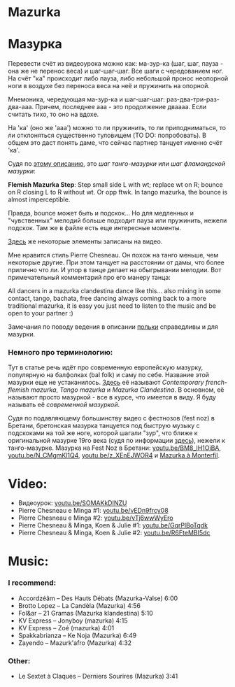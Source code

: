 Mazurka
=======
# Мазурка
Перевести счёт из видеоурока можно как: ма-зур-ка (шаг, шаг, пауза - она же не перенос веса) и шаг-шаг-шаг. Все шаги с чередованием ног. На счёт "ка" происходит либо пауза, либо небольшой пронос неопорной ноги в воздухе без переноса веса на неё и пружинить на опорной.

Мнемоника, чередующая ма-зур-ка и шаг-шаг-шаг: раз-два-три-раз-два-ааа. Причем, последнее ааа - это продолжение дваааа. Если считать тихо, то оно на вдохе.

На 'ка' (оно же 'ааа') можно то ли пружинить, то ли приподниматься, то ли отклоняться существенно туловищем (TO DO: попробовать). В общем это даст понять даме, что сейчас партнер танцует именно счёт 'ка'.

Судя по [этому описанию](http://www.socalfolkdance.com/dances/T/Tango_Mazurka-Mazurka_Clandestina.pdf), это _шаг танго-мазурки_ или _шаг фламандской мазурки_:

__Flemish Mazurka Step__: Step small side L with wt; replace wt on R; bounce on R closing L to R
without wt. Or opp ftwk. In tango mazurka, the bounce is almost imperceptible.

Правда, bounce может быть и подскок... Но для медленных и "чувственных" мелодий больше подходит пауза или пружинить, нежели подскок. Там же в файле есть еще интересные моменты.

[Здесь](http://www.libraryofdance.org/dances/mazurka-clandestina/) же некоторые элементы записаны на видео.

Мне нравится стиль Pierre Chesneau. Он похож на танго меньше, чем некоторые другие. При этом танцует на расстоянии от дамы, что более прилично что ли. И упор в танце делает на обыгрывании мелодии. Вот примечательный комментарий про его манеру танца:
 
All dancers in a mazurka clandestina dance like this... also mixing in some contact, tango, bachata, free dancing always coming back to a more traditional mazurka, it is easy you just need to listen to the music and be open to your partner :)﻿

Замечания по поводу ведения в описании [польки](polka.md) справедливы и для мазурки.

### Немного про терминологию:
Тут в статье речь идёт про современную европейскую мазурку, популярную на балфолках (bal folk) и саму по себе. Название этой мазурки еще не устаканилось. [Здесь](http://www.socalfolkdance.com/dances/T/Tango_Mazurka-Mazurka_Clandestina.pdf) её называют _Contemporary french-flemish mazurka_, _Tango mazurka_ и _Mazurka Clandestina_. В основном, её называют просто мазуркой - все в курсе, что имеется в виду. Я буду называть её _современной мазуркой_.

Судя по подавляющему большинству видео с фестнозов (fest noz) в Бретани, бретонская мазурка танцуется под быструю музыку с подскоками на той же ноге, которой шагали "зур", что ближе к оригинальной мазурке 19го века (судя по информации [здесь](http://www.libraryofdance.org/dances/mazurka-clandestina/)), нежели к танго-мазурке. Мазурка на Fest Noz в Бретани: [youtu.be/BM8_lH1OiBA](https://youtu.be/BM8_lH1OiBA?t=80), [youtu.be/N_CMgmKl1Q4](https://youtu.be/N_CMgmKl1Q4?t=34), [youtu.be/z_XEnEJWOR4](https://www.youtube.com/watch?v=z_XEnEJWOR4) и [Mazurka à Monterfil](https://www.youtube.com/watch?v=aBmPLklCZuc).

Video:
======
- Видеоурок: [youtu.be/SOMAKkDINZU](https://www.youtube.com/watch?v=SOMAKkDINZU)
- Pierre Chesneau e Minga #1: [youtu.be/vEDn9frcy08](https://www.youtube.com/watch?v=vEDn9frcy08)
- Pierre Chesneau e Minga #2: [youtu.be/vTj6wwWyEro](https://www.youtube.com/watch?v=vTj6wwWyEro)
- Pierre Chesneau & Minga, Koen & Julie #1: [youtu.be/GqrPlBoTqdk](https://www.youtube.com/watch?v=GqrPlBoTqdk)
- Pierre Chesneau & Minga, Koen & Julie #2: [youtu.be/R6FteMBI5dc](https://www.youtube.com/watch?v=R6FteMBI5dc)

Music:
======
### I recommend:
- Accordzéâm – Des Hauts Débats (Mazurka-Valse) 6:00
- Brotto Lopez – La Candèla (Mazurka) 4:56
- Fol&ar – 21 Gramas (Mazurka klandestina) 5:10
- KV Express – Jonyboy (mazurka) 4:15
- KV Express – Zoé (mazurka) 4:01 
- Spakkabrianza – Ke Noja (Mazurka) 6:49
- Zayendo – Mazurk'afro (Mazurka) 4:32

### Other:
- Le Sextet à Claques – Derniers Sourires (Mazurka) 3:41
